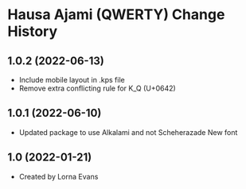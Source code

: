 Hausa Ajami (QWERTY) Change History
====================

1.0.2 (2022-06-13)
----------------
* Include mobile layout in .kps file
* Remove extra conflicting rule for K_Q (U+0642)

1.0.1 (2022-06-10)
----------------
* Updated package to use Alkalami and not Scheherazade New font

1.0 (2022-01-21)
----------------
* Created by Lorna Evans

